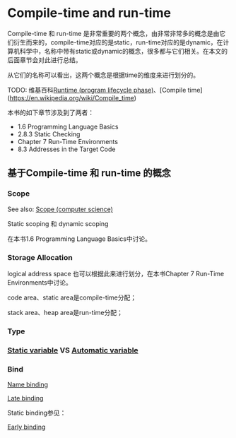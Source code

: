 # Compile-time and run-time

Compile-time 和 run-time 是非常重要的两个概念，由非常非常多的概念是由它们衍生而来的，compile-time对应的是static，run-time对应的是dynamic，在计算机科学中，名称中带有static或dynamic的概念，很多都与它们相关。在本文的后面章节会对此进行总结。

从它们的名称可以看出，这两个概念是根据time的维度来进行划分的。

TODO: 维基百科[Runtime (program lifecycle phase)](https://en.wikipedia.org/wiki/Runtime_(program_lifecycle_phase))、[Compile time](https://en.wikipedia.org/wiki/Compile_time)

本书的如下章节涉及到了两者：

- 1.6 Programming Language Basics
- 2.8.3 Static Checking
- Chapter 7 Run-Time Environments
- 8.3 Addresses in the Target Code



## 基于Compile-time 和 run-time 的概念

### Scope

See also: [Scope (computer science)](https://en.wikipedia.org/wiki/Scope_(computer_science))

Static scoping 和 dynamic scoping 

在本书1.6 Programming Language Basics中讨论。



### Storage Allocation

logical address space 也可以根据此来进行划分，在本书Chapter 7 Run-Time Environments中讨论。

code area、static area是compile-time分配；

stack area、heap area是run-time分配；



### Type



### [Static variable](https://en.wikipedia.org/wiki/Static_variable) VS [Automatic variable](https://en.wikipedia.org/wiki/Automatic_variable)



### Bind

[Name binding](https://en.wikipedia.org/wiki/Name_binding)

[Late binding](https://en.wikipedia.org/wiki/Late_binding)

Static binding参见：

[Early binding](https://en.wikipedia.org/wiki/Ad_hoc_polymorphism#Early_binding)